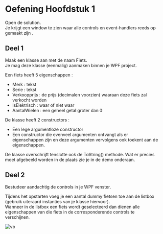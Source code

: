 # Oefening Hoofdstuk 1  
  
Open de solution.  
Je krijgt een window te zien waar alle controls en event-handlers reeds op gemaakt zijn .    
  
## Deel 1  

Maak een klasse aan met de naam Fiets.  
Je mag deze klasse (eenmalig) aanmaken binnen je WPF project.  

Een fiets heeft 5 eigenschappen :   
  * Merk : tekst  
  * Serie : tekst  
  * Verkoopprijs : de prijs (decimalen voorzien) waaraan deze fiets zal verkocht worden  
  * IsElektrisch : waar of niet waar  
  * AantalWielen : een geheel getal groter dan 0  

De klasse heeft 2 constructors : 
  * Een lege argumentloze constructor  
  * Een constructor die evenveel argumenten ontvangt als er eigenschappen zijn en deze argumenten vervolgens ook toekent aan de eigenschappen.  
  
De klasse overschrijft tenslotte ook de ToString() methode.  Wat er precies moet afgebeeld worden in de plaats zie je in de demo onderaan.  

## Deel 2  

Bestudeer aandachtig de controls in je WPF venster.  

Tijdens het opstarten voeg je een aantal dummy fietsen toe aan de listbox (gebruik uiteraard instanties van je klasse hiervoor).  
Wanneer in de listbox een fiets wordt geselecteerd dan dienen alle eigenschappen van die fiets in de corresponderende controls te verschijnen.  


  

![vb](assets/opdracht3.gif)  

